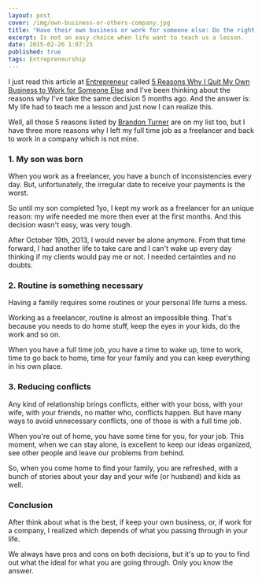 ```yaml
---
layout: post
cover: /img/own-business-or-others-company.jpg
title: "Have their own business or work for someone else: Do the right thing"
excerpt: Is not an easy choice when life want to teach us a lesson.
date: 2015-02-26 1:07:25
published: true
tags: Entrepreneurship
---
```


I just read this article at [Entrepreneur](http://www.entrepreneur.com) called [5 Reasons Why I Quit My Own Business to Work for Someone Else](http://www.entrepreneur.com/article/242951) and I've been thinking about the reasons why I've take the same decision 5 months ago. And the answer is: My life had to teach me a lesson and just now I can realize this.

Well, all those 5 reasons listed by [Brandon Turner](https://www.linkedin.com/in/brandonrturner) are on my list too, but I have three more reasons why I left my full time job as a freelancer and back to work in a company which is not mine.

<h3 class="article__heading">1. My son was born</h3>

When you work as a freelancer, you have a bunch of inconsistencies every day. But, unfortunately, the irregular date to receive your payments is the worst.

So until my son completed 1yo, I kept my work as a freelancer for an unique reason: my wife needed me more then ever at the first months. And this decision wasn't easy, was very tough.

After October 19th, 2013, I would never be alone anymore. From that time forward, I had another life to take care and I can't wake up every day thinking if my clients would pay me or not. I needed certainties and no doubts.

<h3 class="article__heading">2. Routine is something necessary</h3>

Having a family requires some routines or your personal life turns a mess.

Working as a freelancer, routine is almost an impossible thing. That's because you needs to do home stuff, keep the eyes in your kids, do the work and so on.

When you have a full time job, you have a time to wake up, time to work, time to go back to home, time for your family and you can keep everything in his own place.

<h3 class="article__heading">3. Reducing conflicts</h3>

Any kind of relationship brings conflicts, either with your boss, with your wife, with your friends, no matter who, conflicts happen. But have many ways to avoid unnecessary conflicts, one of those is with a full time job.

When you're out of home, you have some time for you, for your job. This moment, when we can stay alone, is excellent to keep our ideas organized, see other people and leave our problems from behind.

So, when you come home to find your family, you are refreshed, with a bunch of stories about your day and your wife (or husband) and kids as well.

<h3 class="article__heading">Conclusion</h3>

After think about what is the best, if keep your own business, or, if work for a company, I realized which depends of what you passing through in your life.

We always have pros and cons on both decisions, but it's up to you to find out what the ideal for what you are going through. Only you know the answer.

